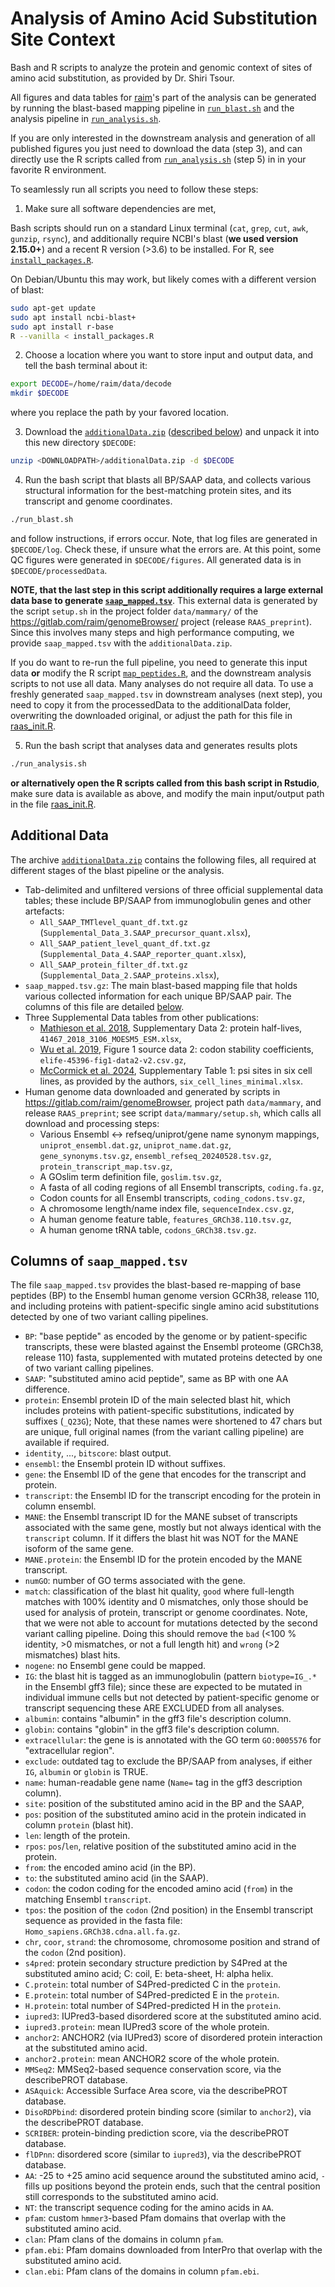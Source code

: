 # Analysis of Amino Acid Substitution Site Context



Bash and R scripts to analyze the protein and genomic context of sites of amino
acid substitution, as provided by Dr. Shiri Tsour.

All figures and data tables for [raim](https://github.com/raim)'s part
of the analysis can be generated by running the blast-based mapping
pipeline in [`run_blast.sh`](run_blast.sh) and the analysis pipeline
in [`run_analysis.sh`](run_analysis.sh).

If you are only interested in the downstream analysis and generation
of all published figures you just need to download the data (step 3),
and can directly use the R scripts called from
[`run_analysis.sh`](run_analysis.sh) (step 5) in in your favorite R
environment.

To seamlessly run all scripts you need to follow these steps:

1. Make sure all software dependencies are met,

Bash scripts should run on a standard Linux terminal (`cat`, `grep`,
`cut`, `awk`, `gunzip`, `rsync`), and additionally require NCBI's
blast (**we used version 2.15.0+**) and a recent R version (>3.6) to
be installed. For R, see [`install_packages.R`](install_packages.R).

On Debian/Ubuntu this may work, but likely comes with a different version
of blast:

``` bash
sudo apt-get update
sudo apt install ncbi-blast+
sudo apt install r-base
R --vanilla < install_packages.R
```




2. Choose a location where you want to store input and output data,
   and tell the bash terminal about it:

``` bash
export DECODE=/home/raim/data/decode
mkdir $DECODE
```

where you replace the path by your favored location.

3. Download the [`additionalData.zip`](https://drive.google.com/file/d/1uMiGDFmludOoBQpHWGX9CmXac2muMfKF/view?usp=drive_link) ([described below](#additionaldata))
   and unpack it into this new directory `$DECODE`:
   
   
   
``` bash
unzip <DOWNLOADPATH>/additionalData.zip -d $DECODE
```
   
   
4. Run the bash script that blasts all BP/SAAP data, and collects various
structural information for the best-matching protein sites, and its transcript 
and genome coordinates.


``` bash
./run_blast.sh
```

and follow instructions, if errors occur. Note, that log files are
generated in `$DECODE/log`. Check these, if unsure what the errors are. At
this point, some QC figures were generated in `$DECODE/figures`. All
generated data is in `$DECODE/processedData`.

**NOTE, that the last step in this script additionally requires a
large external data base to generate
[`saap_mapped.tsv`](#Columns-of-saap_mappedtsv)**. This external data
is generated by the script `setup.sh` in the project folder
`data/mammary/` of the https://gitlab.com/raim/genomeBrowser/ project
(release `RAAS_preprint`). Since this involves many steps and high
performance computing, we provide `saap_mapped.tsv` with the
`additionalData.zip`.

If you do want to re-run the full pipeline, you need to generate this
input data **or** modify the R script
[`map_peptides.R`](map_peptides.R), and the downstream analysis
scripts to not use all data. Many analyses do not require all data. To
use a freshly generated `saap_mapped.tsv` in downstream analyses (next
step), you need to copy it from the processedData to the
additionalData folder, overwriting the downloaded original, or adjust
the path for this file in [raas_init.R](raas_init.R).


5. Run the bash script that analyses data and generates results plots

``` bash
./run_analysis.sh
```

**or alternatively open the R scripts called from this bash script in
Rstudio**, make sure data is available as above, and modify the main
input/output path in the file [raas_init.R](raas_init.R).




## Additional Data

The archive [`additionalData.zip`](https://drive.google.com/file/d/1uMiGDFmludOoBQpHWGX9CmXac2muMfKF/view?usp=drive_link) contains the following files, all required at different stages of the blast pipeline or the analysis.

* Tab-delimited and unfiltered versions of three official supplemental
  data tables; these include BP/SAAP from immunoglobulin genes and
  other artefacts:
    - `All_SAAP_TMTlevel_quant_df.txt.gz`
      (`Supplemental_Data_3.SAAP_precursor_quant.xlsx`),
    - `All_SAAP_patient_level_quant_df.txt.gz`
      (`Supplemental_Data_4.SAAP_reporter_quant.xlsx`),
    - `All_SAAP_protein_filter_df.txt.gz`
      (`Supplemental_Data_2.SAAP_proteins.xlsx`),
* `saap_mapped.tsv.gz`: The main blast-based mapping file that holds
   various collected information for each unique BP/SAAP pair. The
   columns of this file are detailed [below](#Columns-of-saap_mappedtsv).
* Three Supplemental Data tables from other publications: 
    - [Mathieson et
      al. 2018](https://doi.org/10.1038/s41467-018-03106-1),
      Supplementary Data 2: protein half-lives,
      `41467_2018_3106_MOESM5_ESM.xlsx`,
	- [Wu et al. 2019](https://doi.org/10.7554/elife.45396), Figure 1
      source data 2: codon stability coefficients,
      `elife-45396-fig1-data2-v2.csv.gz`,
	- [McCormick et
      al. 2024](https://doi.org/10.1101/2024.05.08.593203), Supplementary Table 1: psi sites in six cell lines, as provided by the authors,
      `six_cell_lines_minimal.xlsx`.
* Human genome data downloaded and generated by scripts in
  https://gitlab.com/raim/genomeBrowser, project path `data/mammary`,
  and release `RAAS_preprint`; see script `data/mammary/setup.sh`,
  which calls all download and processing steps:
	- Various Ensembl <-> refseq/uniprot/gene name synonym mappings,
	`uniprot_ensembl.dat.gz`, `uniprot_name.dat.gz`,
	`gene_synonyms.tsv.gz`, `ensembl_refseq_20240528.tsv.gz`,
	`protein_transcript_map.tsv.gz`,
	- A GOslim term definition file, `goslim.tsv.gz`,
    - A fasta of all coding regions of all Ensembl transcripts, `coding.fa.gz`,
	- Codon counts for all Ensembl transcripts, `coding_codons.tsv.gz`,
	- A chromosome length/name index file, `sequenceIndex.csv.gz`,
	- A human genome feature table, `features_GRCh38.110.tsv.gz`,
	- A human genome tRNA table, `codons_GRCh38.tsv.gz`.


## Columns of `saap_mapped.tsv`

The file `saap_mapped.tsv` provides the blast-based re-mapping of base
peptides (BP) to the Ensembl human genome version GCRh38, release 110,
and including proteins with patient-specific single amino acid
substitutions detected by one of two variant calling pipelines.

* `BP`: "base peptide" as encoded by the genome or by patient-specific
  transcripts, these were blasted against the Ensembl proteome (GRCh38, release
  110) fasta, supplemented with mutated proteins detected by one of two
  variant calling pipelines.
* `SAAP`: "substituted amino acid peptide", same as BP with one AA difference.
* `protein`: Ensembl protein ID of the main selected blast hit, which includes
  proteins with patient-specific substitutions, indicated by suffixes (`_Q23G`);
  Note, that these names were shortened to 47 chars but are unique, full original
  names (from the variant calling pipeline) are available if required.
* `identity`, ..., `bitscore`: blast output.
* `ensembl`: the Ensembl protein ID without suffixes.
* `gene`: the Ensembl ID of the gene that encodes for the transcript and protein.
* `transcript`: the Ensembl ID for the transcript encoding for
  the protein in column ensembl.
* `MANE`: the Ensembl transcript ID for the MANE subset of transcripts
  associated with the same gene, mostly but not always identical with
  the `transcript` column. If it differs the blast hit was NOT for the
  MANE isoform of the same gene.
* `MANE.protein`: the Ensembl ID for the protein encoded by the MANE transcript.
* `numGO`: number of GO terms associated with the gene.
* `match`: classification of the blast hit quality, `good` where
  full-length matches with 100% identity and 0 mismatches, only those
  should be used for analysis of protein, transcript or genome
  coordinates. Note, that we were not able to account for mutations
  detected by the second variant calling pipeline. Doing this should
  remove the `bad` (<100 % identity, >0 mismatches, or not a full
  length hit) and `wrong` (>2 mismatches) blast hits.
* `nogene`: no Ensembl gene could be mapped.
* `IG`: the blast hit is tagged as an immunoglobulin (pattern
   `biotype=IG_.*` in the Ensembl gff3 file); since these are expected
   to be mutated in individual immune cells but not detected by
   patient-specific genome or transcript sequencing these ARE EXCLUDED
   from all analyses.
* `albumin`: contains "albumin" in the gff3 file's description column.
* `globin`:  contains "globin" in the gff3 file's description column.
* `extracellular`: the gene is is annotated with the GO term
   `GO:0005576` for "extracellular region".
* `exclude`: outdated tag to exclude the BP/SAAP from analyses, if
  either `IG`, `albumin` or `globin` is TRUE.
* `name`: human-readable gene name (`Name=` tag in the gff3 description column).
* `site`: position of the substituted amino acid in the BP and the SAAP,
* `pos`: position of the substituted amino acid in the protein
  indicated in column `protein` (blast hit).
* `len`: length of the protein.
* `rpos`: `pos`/`len`, relative position of the substituted amino acid
  in the protein.
* `from`: the encoded amino acid (in the BP).
* `to`: the substituted amino acid (in the SAAP).
* `codon`: the codon coding for the encoded amino acid (`from`) in 
   the matching Ensembl `transcript`.
* `tpos`: the position of the `codon` (2nd position) in the Ensembl
  transcript sequence as provided in the fasta file:
  `Homo_sapiens.GRCh38.cdna.all.fa.gz`.
* `chr`, `coor`, `strand`: the chromosome, chromosome position and
  strand of the `codon` (2nd position).
* `s4pred`: protein secondary structure prediction by S4Pred at the
  substituted amino acid; C: coil, E: beta-sheet, H: alpha helix.
* `C.protein`: total number of S4Pred-predicted C in the `protein`.
* `E.protein`: total number of S4Pred-predicted E in the `protein`.
* `H.protein`: total number of S4Pred-predicted H in the `protein`.
* `iupred3`: IUPred3-based disordered score at the substituted amino acid.
* `iupred3.protein`: mean IUPred3 score of the whole protein.
* `anchor2`: ANCHOR2 (via IUPred3) score of disordered protein
  interaction at the substituted amino acid.
* `anchor2.protein`: mean ANCHOR2 score of the whole protein.
* `MMSeq2`: MMSeq2-based sequence conservation score, via the
  describePROT database.
* `ASAquick`: Accessible Surface Area score, via the describePROT database.
* `DisoRDPbind`: disordered protein binding score (similar to
  `anchor2`), via the describePROT database.
* `SCRIBER`:  protein-binding prediction score, via the describePROT database.
* `flDPnn`: disordered score (similar to `iupred3`), via the
  describePROT database.
* `AA`: -25 to +25 amino acid sequence around the substituted amino
  acid, `-` fills up positions beyond the protein ends, such that the
  central position still corresponds to the substituted amino acid.
* `NT`: the transcript sequence coding for the amino acids in `AA`.
* `pfam`: custom `hmmer3`-based Pfam domains that overlap with the
  substituted amino acid.
* `clan`: Pfam clans of the domains in column `pfam`.
* `pfam.ebi`: Pfam domains downloaded from InterPro that overlap with
  the substituted amino acid.
* `clan.ebi`: Pfam clans of the domains in column `pfam.ebi`.
